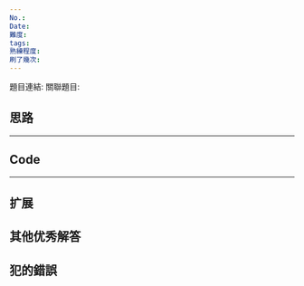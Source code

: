 ```yaml
---
No.: 
Date: 
難度: 
tags: 
熟練程度: 
刷了幾次:
---
```

題目連結: 
關聯題目: 
## 思路
---

## Code
---

## 扩展
## 其他优秀解答
## 犯的錯誤
